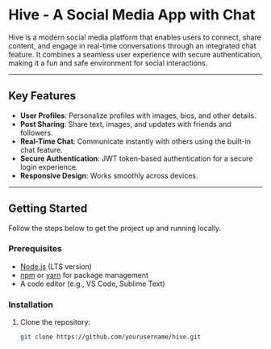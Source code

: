 # **Hive - A Social Media App with Chat**

Hive is a modern social media platform that enables users to connect, share content, and engage in real-time conversations through an integrated chat feature. It combines a seamless user experience with secure authentication, making it a fun and safe environment for social interactions.

---

## **Key Features**

- **User Profiles**: Personalize profiles with images, bios, and other details.
- **Post Sharing**: Share text, images, and updates with friends and followers.
- **Real-Time Chat**: Communicate instantly with others using the built-in chat feature.
- **Secure Authentication**: JWT token-based authentication for a secure login experience.
- **Responsive Design**: Works smoothly across devices.

---

## **Getting Started**

Follow the steps below to get the project up and running locally.

### **Prerequisites**

- [Node.js](https://nodejs.org/en/) (LTS version)
- [npm](https://www.npmjs.com/) or [yarn](https://yarnpkg.com/) for package management
- A code editor (e.g., VS Code, Sublime Text)

### **Installation**

1. Clone the repository:
   ```bash
   git clone https://github.com/yourusername/hive.git